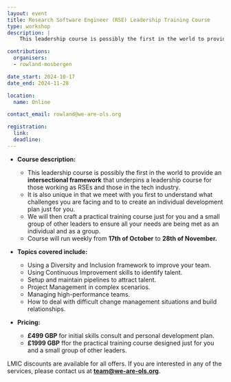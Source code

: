 ```yaml
---
layout: event
title: Research Software Engineer (RSE) Leadership Training Course
type: workshop
description: |
    This leadership course is possibly the first in the world to provide an intersectional framework that underpins a leadership course for those working as RSEs and those in  the tech industry.

contributions:
  organisers:
  - rowland-mosbergen

date_start: 2024-10-17
date_end: 2024-11-28

location:
  name: Online

contact_email: rowland@we-are-ols.org

registration:
  link: 
  deadline: 
---
```


* **Course description:**
  * This leadership course is possibly the first in the world to provide an **intersectional framework** that underpins a leadership course for those working as RSEs and those in the tech industry.
  * It is also unique in that we meet with you first to understand what challenges you are facing and to to create an individual development plan just for you.
  * We will then craft a practical training course just for you and a small group of other leaders to ensure all your needs are being met as an individual and as a group.
  * Course will run weekly from **17th of October** to **28th of November.**

* **Topics covered include:**
  * Using a Diversity and Inclusion framework to improve your team.
  * Using Continuous Improvement skills to identify talent.
  * Setup and maintain pipelines to attract talent.
  * Project Management in complex scenarios.
  * Managing high-performance teams.
  * How to deal with difficult change management situations and build relationships.

* **Pricing:** 
  * **£499 GBP** for initial skills consult and personal development plan.
  * **£1999 GBP** ffor the practical training course designed just for you and a small group of other leaders.

LMIC discounts are available for all offers. If you are interested in any of the services, please contact us at **[team@we-are-ols.org](mailto:team@we-are-ols.org)**.